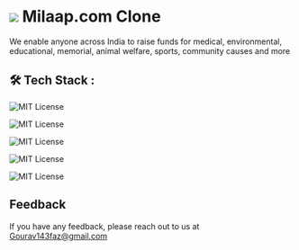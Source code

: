 
# ![](https://assets.milaap.org/assets/favicon-edd25c979c630ceb92a4d0053be394ba98d0edab24f517afd1a77f41fe81a0bd.ico) Milaap.com Clone

 We enable anyone across India to raise funds for medical, environmental, educational, memorial, animal welfare, sports, community causes and more

## 🛠 Tech Stack :

![MIT License](https://img.shields.io/badge/React-20232A?style=for-the-badge&logo=react&logoColor=61DAFB)

![MIT License](https://img.shields.io/badge/Chakra%20UI-FFFFFF?style=for-the-badge&logo=chakraUI&logoColor=61DAFB)

![MIT License](https://img.shields.io/badge/HTML5-E34F26?style=for-the-badge&logo=html5&logoColor=white)

![MIT License](https://img.shields.io/badge/CSS3-1572B6?style=for-the-badge&logo=css3&logoColor=white)

![MIT License](https://img.shields.io/badge/JavaScript-F7DF1E?style=for-the-badge&logo=javascript&logoColor=black)








## Feedback

If you have any feedback, please reach out to us at Gourav143faz@gmail.com

